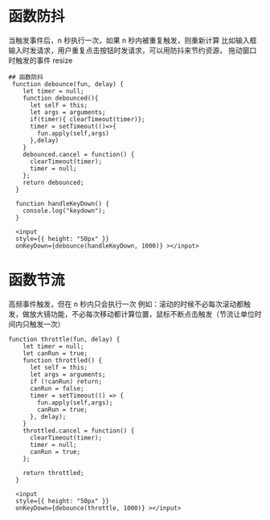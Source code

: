 # 函数防抖

当触发事件后，n 秒执行一次，如果 n 秒内被重复触发，则重新计算
比如输入框输入时发请求，用户重复点击按钮时发请求，可以用防抖来节约资源，
拖动窗口时触发的事件 resize

```
## 函数防抖
 function debounce(fun, delay) {
    let timer = null;
    function debounced(){
      let self = this;
      let args = arguments;
      if(timer){ clearTimeout(timer)};
      timer = setTimeout(()=>{
        fun.apply(self,args)
      },delay)
    }
    debounced.cancel = function() {
      clearTimeout(timer);
      timer = null;
    };
    return debounced;
  }

  function handleKeyDown() {
    console.log("keydown");
  }

  <input
  style={{ height: "50px" }}
  onKeyDown={debounce(handleKeyDown, 1000)} ></input>
```

# 函数节流

高频事件触发，但在 n 秒内只会执行一次
例如：滚动的时候不必每次滚动都触发，做放大镜功能，不必每次移动都计算位置，鼠标不断点击触发（节流让单位时间内只触发一次）

```
function throttle(fun, delay) {
    let timer = null;
    let canRun = true;
    function throttled() {
      let self = this;
      let args = arguments;
      if (!canRun) return;
      canRun = false;
      timer = setTimeout(() => {
        fun.apply(self,args);
        canRun = true;
      }, delay);
    }
    throttled.cancel = function() {
      clearTimeout(timer);
      timer = null;
      canRun = true;
    };

    return throttled;
  }

  <input
  style={{ height: "50px" }}
  onKeyDown={debounce(throttle, 1000)} ></input>
```
